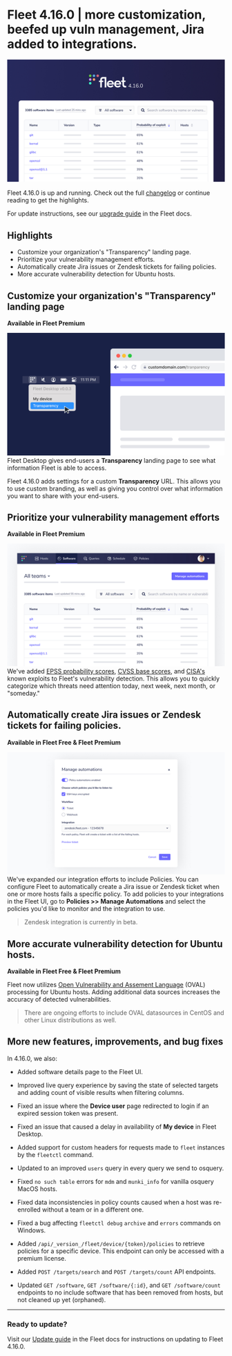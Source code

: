 # Fleet 4.16.0 | more customization, beefed up vuln management, Jira added to integrations. 

![Fleet 4.16.0](<../website/assets/images/articles/4.16.0-cover-1600x900@2x.jpg>)

Fleet 4.16.0 is up and running. Check out the full [changelog](https://github.com/fleetdm/fleet/releases/tag/fleet-v4.16.0) or continue reading to get the highlights.

For update instructions, see our [upgrade guide](https://fleetdm.com/docs/deploying/upgrading-fleet) in the Fleet docs.

## Highlights
- Customize your organization's "Transparency" landing page. 
- Prioritize your vulnerability management efforts.
- Automatically create Jira issues or Zendesk tickets for failing policies.
- More accurate vulnerability detection for Ubuntu hosts.

## Customize your organization's "Transparency" landing page
**Available in Fleet Premium**

![Customize your "Transparency" landing page.](<../website/assets/images/articles/fleet-4.16.0-custom-transparency-link-1600x900@2x.jpg>)
Fleet Desktop gives end-users a **Transparency** landing page to see what information Fleet is able to access.

Fleet 4.16.0 adds settings for a custom **Transparency** URL. This allows you to use custom branding, as well as giving you control over what information you want to share with your end-users. 

## Prioritize your vulnerability management efforts
**Available in Fleet Premium**

![Prioritize your vulnerability management efforts](<../website/assets/images/articles/fleet-4.16.0-probability-of-exploit-1600x900@2x.jpg>)
We've added [EPSS probability scores](https://www.first.org/epss/), [CVSS base scores](https://nvd.nist.gov/), and [CISA's](https://www.cisa.gov/) known exploits to Fleet's vulnerability detection. This allows you to quickly categorize which threats need attention today, next week, next month, or "someday."

## Automatically create Jira issues or Zendesk tickets for failing policies.
**Available in Fleet Free & Fleet Premium**

![Automatically create Jira issues or Zendesk tickets for failing policies](../website/assets/images/articles/fleet-4.16.0-manage-ticket-automation-1600x900@2x.jpg)
We've expanded our integration efforts to include Policies. You can configure Fleet to automatically create a Jira issue or Zendesk ticket when one or more hosts fails a specific policy. To add policies to your integrations in the Fleet UI, go to **Policies >> Manage Automations** and select the policies you'd like to monitor and the integration to use. 

> Zendesk integration is currently in beta.

## More accurate vulnerability detection for Ubuntu hosts.
**Available in Fleet Free & Fleet Premium**

Fleet now utilizes [Open Vulnerability and Assement Language](https://access.redhat.com/solutions/4161) (OVAL) processing for Ubuntu hosts. Adding additional data sources increases the accuracy of detected vulnerabilities. 

> There are ongoing efforts to include OVAL datasources in CentOS and other Linux distributions as well. 

## More new features, improvements, and bug fixes

In 4.16.0, we also:

* Added software details page to the Fleet UI.

* Improved live query experience by saving the state of selected targets and adding count of visible results when filtering columns.

* Fixed an issue where the **Device user** page redirected to login if an expired session token was present. 

* Fixed an issue that caused a delay in availability of **My device** in Fleet Desktop.

* Added support for custom headers for requests made to `fleet` instances by the `fleetctl` command.

* Updated to an improved `users` query in every query we send to osquery.

* Fixed `no such table` errors for `mdm` and `munki_info` for vanilla osquery MacOS hosts.

* Fixed data inconsistencies in policy counts caused when a host was re-enrolled without a team or in a different one.

* Fixed a bug affecting `fleetctl debug` `archive` and `errors` commands on Windows.

* Added `/api/_version_/fleet/device/{token}/policies` to retrieve policies for a specific device. This endpoint can only be accessed with a premium license.

* Added `POST /targets/search` and `POST /targets/count` API endpoints.

* Updated `GET /software`, `GET /software/{:id}`, and `GET /software/count` endpoints to no include software that has been removed from hosts, but not cleaned up yet (orphaned).

---

### Ready to update?

Visit our [Update guide](https://fleetdm.com/docs/deploying/upgrading-fleet) in the Fleet docs for instructions on updating to Fleet 4.16.0.

<meta name="category" value="releases">
<meta name="authorFullName" value="Kathy Satterlee">
<meta name="authorGitHubUsername" value="ksatter">
<meta name="publishedOn" value="2022-06-16">
<meta name="articleTitle" value="Fleet 4.16.0 | more customization, beefed up vuln management, Jira added to integrations.">
<meta name="articleImageUrl" value="../website/assets/images/articles/fleet-4.16.0-cover-1600x900@2x.jpg">
